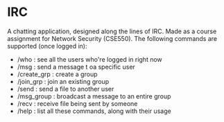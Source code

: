 # IRC
A chatting application, designed along the lines of IRC. Made as a course assignment for Network Security (CSE550).
The following commands are supported (once logged in):

* /who : see all the users who're logged in right now
* /msg : send a message t oa specific user
* /create_grp : create a group
* /join_grp : join an existing group
* /send : send a file to another user
* /msg_group : broadcast a message to an entire group
* /recv : receive file being sent by someone
* /help : list all these commands, along with their usage

